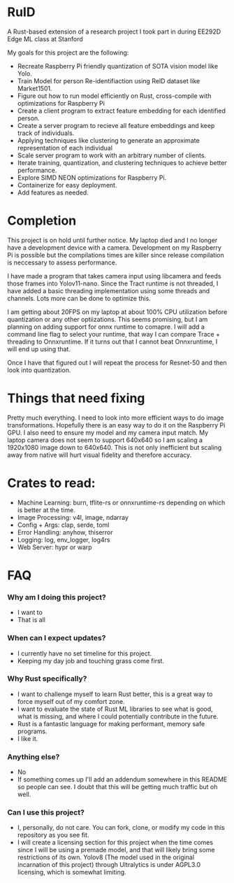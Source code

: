 # RuID
A Rust-based extension of a research project I took part in during EE292D Edge ML class at Stanford

My goals for this project are the following:
  - Recreate Raspberry Pi friendly quantization of SOTA vision model like Yolo.
  - Train Model for person Re-identifiaction using ReID dataset like Market1501.
  - Figure out how to run model efficiently on Rust, cross-compile with optimizations for Raspberry Pi
  - Create a client program to extract feature embedding for each identified person.
  - Create a server program to recieve all feature embeddings and keep track of individuals.
  -   Applying techniques like clustering to generate an approximate representation of each individual
  - Scale server program to work with an arbitrary number of clients.
  - Iterate training, quantization, and clustering techniques to achieve better performance.
  - Explore SIMD NEON optimizations for Raspberry Pi.
  - Containerize for easy deployment.
  - Add features as needed.

# Completion

This project is on hold until further notice. My laptop died and I no longer have a development device with a camera. Development on my Raspberry Pi is possible but the compilations times are killer since release compilation is neccessary to assess performance.

I have made a program that takes camera input using libcamera and feeds those frames into Yolov11-nano. Since the Tract runtime is not threaded, I have added a basic threading implementation using some threads and channels. Lots more can be done to optimize this.

I am getting about 20FPS on my laptop at about 100% CPU utilization before quantization or any other optiizations. This seems promising, but I am planning on adding support for onnx runtime to comapre. I will add a command line flag to select your runtime, that way I can compare Trace + threading to Onnxruntime. If it turns out that I cannot beat Onnxruntime, I will end up using that.

Once I have that figured out I will repeat the process for Resnet-50 and then look into quantization.

# Things that need fixing
Pretty much everything. I need to look into more efficient ways to do image transformations. Hopefully there is an easy way to do it on the Raspberry Pi GPU. I also need to ensure my model and my camera input match. My laptop camera does not seem to support 640x640 so I am scaling a 1920x1080 image down to 640x640. This is not only inefficient but scaling away from native will hurt visual fidelity and therefore accuracy.

# Crates to read:
  - Machine Learning: burn, tflite-rs or onnxruntime-rs depending on which is better at the time.
  - Image Processing: v4l, image, ndarray
  - Config + Args: clap, serde, toml
  - Error Handling: anyhow, thiserror
  - Logging: log, env_logger, log4rs
  - Web Server: hypr or warp

# FAQ

### Why am I doing this project?
  - I want to
  - That is all

### When can I expect updates?
  - I currently have no set timeline for this project.
  - Keeping my day job and touching grass come first.

### Why Rust specifically?
  - I want to challenge myself to learn Rust better, this is a great way to force myself out of my comfort zone.
  - I want to evaluate the state of Rust ML libraries to see what is good, what is missing, and where I could potentially contribute in the future.
  - Rust is a fantastic language for making performant, memory safe programs.
  - I like it.

### Anything else?
  - No
  - If something comes up I'll add an addendum somewhere in this README so people can see. I doubt that this will be getting much traffic but oh well.

### Can I use this project?
  - I, personally, do not care. You can fork, clone, or modify my code in this repository as you see fit.
  - I will create a licensing section for this project when the time comes since I will be using a premade model, and that will likely bring some restrictions of its own. Yolov8 (The model used in the original incarnation of this project) through Ultralytics is under AGPL3.0 licensing, which is somewhat limiting.
